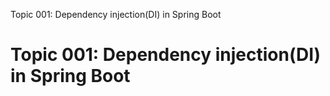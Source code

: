 Topic 001: Dependency injection(DI) in Spring Boot

# Topic 001: Dependency injection(DI) in Spring Boot

